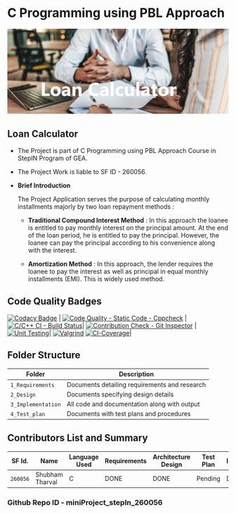 # C Programming using PBL Approach
![loanCalculator](https://github.com/sstharval/miniProject_stepIn_260056/blob/a744a67c7b99b773ef13073cafb7729fc5e136eb/6_ImagesAndVideos/edit1_Banner.png)

## **Loan Calculator**

-   The Project is part of C Programming using PBL Approach Course in StepIN Program of GEA.

-   The Project Work is liable to SF ID - 260056.

-   **Brief Introduction** 
    
    The Project Application serves the purpose of calculating monthly installments majorly by two loan repayment methods :

    -   **Traditional Compound Interest Method**    :   In this approach the loanee is entitled to pay monthly interest on the principal amount. At the end of the loan period, he is entitled to pay the principal. However, the loanee can pay the principal according to his convenience along with the interest.

    -   **Amortization Method** :   In this approach, the lender requires the loanee to pay the interest as well as principal in equal monthly installments (EMI). This is widely used method.

## Code Quality Badges
[![Codacy Badge](https://app.codacy.com/project/badge/Grade/9b236e391dcf450898fc9494f981bb54)](https://www.codacy.com/gh/sstharval/miniProject_stepIn_260056/dashboard?utm_source=github.com&amp;utm_medium=referral&amp;utm_content=sstharval/miniProject_stepIn_260056&amp;utm_campaign=Badge_Grade) | [![Code Quality - Static Code - Cppcheck](https://github.com/sstharval/miniProject_stepIn_260056/actions/workflows/cppcheck.yml/badge.svg)](https://github.com/sstharval/miniProject_stepIn_260056/actions/workflows/cppcheck.yml) | [![C/C++ CI - Build Status](https://github.com/sstharval/miniProject_stepIn_260056/actions/workflows/C-build.yml/badge.svg)](https://github.com/sstharval/miniProject_stepIn_260056/actions/workflows/C-build.yml)| [![Contribution Check - Git Inspector](https://github.com/sstharval/miniProject_stepIn_260056/actions/workflows/gitinspector.yml/badge.svg)](https://github.com/sstharval/miniProject_stepIn_260056/actions/workflows/gitinspector.yml) | [![Unit Testing](https://github.com/sstharval/miniProject_stepIn_260056/actions/workflows/unitTest.yml/badge.svg)](https://github.com/sstharval/miniProject_stepIn_260056/actions/workflows/unitTest.yml)| [![Valgrind](https://github.com/sstharval/miniProject_stepIn_260056/actions/workflows/ValgrindTest.yml/badge.svg)](https://github.com/sstharval/miniProject_stepIn_260056/actions/workflows/ValgrindTest.yml) [![CI-Coverage](https://github.com/sstharval/miniProject_stepIn_260056/actions/workflows/CoverageCI.yml/badge.svg)](https://github.com/sstharval/miniProject_stepIn_260056/actions/workflows/CoverageCI.yml)|
## Folder Structure
Folder             | Description
-------------------| -------------------------------------------------
`1_Requirements`   | Documents detailing requirements and research
`2_Design`         | Documents specifying design details
`3_Implementation` | All code and documentation along with output
`4_Test_plan`      | Documents with test plans and procedures

## Contributors List and Summary

SF Id.    |      Name        |  Language Used   | Requirements | Architecture Design |   Test Plan    | Implementation | Report  
----------|------------------|------------------|--------------|---------------------|----------------|----------------|--------
`260056`  | Shubham Tharval  |       C          |       DONE   |        DONE         |    Pending     |      DONE      | DONE

### Github Repo ID - miniProject_stepIn_260056
